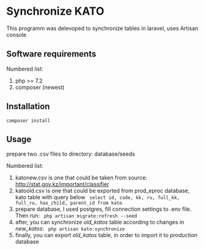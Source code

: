 # Synchronize KATO

This programm was delevoped to synchronize tables in laravel, uses Artisan console

## Software requirements

Numbered list:
  
  1. php >= 7.2
  2. composer (newest)

## Installation
`composer install`

## Usage

prepare two .csv files to directory: database/seeds

Numbered list:

  1. katonew.csv is one that could be taken from source: http://stat.gov.kz/important/classifier
  2. katoold.csv is one that could be exported from prod_eproc database, kato table with query below
`
select
id, code, kk, ru, full_kk, full_ru, has_child, parent_id
from kato`
  3. prepare database, I used postgres, fill connection settings to .env file. Then run:
`
php artisan migrate:refresh --seed`
  4. after, you can synchronize _old_katos_ table according to changes in _new_katos_: 
`
php artisan kato:synchronize`
  5. finally, you can export _old_katos_ table, in order to import it to _production_ database